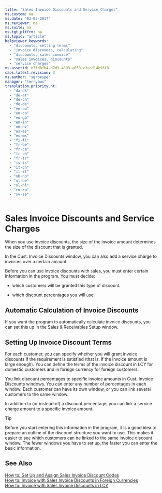 ```yaml
---
title: "Sales Invoice Discounts and Service Charges"
ms.custom: na
ms.date: "03-03-2017"
ms.reviewer: na
ms.suite: na
ms.tgt_pltfrm: na
ms.topic: "article"
helpviewer_keywords: 
  - "discounts, setting terms"
  - "invoice discounts, calculating"
  - "discounts, sales invoice"
  - "sales invoices, discounts"
  - "service charges"
ms.assetid: e7fd8fb4-d7d3-4893-a053-e3edd14b96f8
caps.latest.revision: 3
ms.author: "sgroespe"
manager: "terryaus"
translation.priority.ht: 
  - "da-dk"
  - "de-at"
  - "de-ch"
  - "de-de"
  - "en-au"
  - "en-ca"
  - "en-gb"
  - "en-in"
  - "en-nz"
  - "es-es"
  - "es-mx"
  - "fi-fi"
  - "fr-be"
  - "fr-ca"
  - "fr-ch"
  - "fr-fr"
  - "is-is"
  - "it-ch"
  - "it-it"
  - "nb-no"
  - "nl-be"
  - "nl-nl"
  - "ru-ru"
  - "sv-se"
---
```

# Sales Invoice Discounts and Service Charges
When you use invoice discounts, the size of the invoice amount determines the size of the discount that is granted.  
  
 In the Cust. Invoice Discounts window, you can also add a service charge to invoices over a certain amount.  
  
 Before you can use invoice discounts with sales, you must enter certain information in the program. You must decide:  
  
-   which customers will be granted this type of discount.  
  
-   which discount percentages you will use.  
  
## Automatic Calculation of Invoice Discounts  
 If you want the program to automatically calculate invoice discounts, you can set this up in the Sales & Receivables Setup window.  
  
## Setting Up Invoice Discount Terms  
 For each customer, you can specify whether you will grant invoice discounts if the requirement is satisfied \(that is, if the invoice amount is large enough\). You can define the terms of the invoice discount in LCY for domestic customers and in foreign currency for foreign customers.  
  
 You link discount percentages to specific invoice amounts in Cust. Invoice Discounts windows. You can enter any number of percentages in each window. Each customer can have its own window, or you can link several customers to the same window.  
  
 In addition to \(or instead of\) a discount percentage, you can link a service charge amount to a specific invoice amount.  
  
> [!TIP]  
>  Before you start entering this information in the program, it is a good idea to prepare an outline of the discount structure you want to use. This makes it easier to see which customers can be linked to the same invoice discount window. The fewer windows you have to set up, the faster you can enter the basic information.  
  
## See Also  
 [How to: Set Up and Assign Sales Invoice Discount Codes](../Sales/how-to-set-up-and-assign-sales-invoice-discount-codes.md)   
 [How to: Invoice with Sales Invoice Discounts in Foreign Currencies](../Finance/how-to-invoice-with-sales-invoice-discounts-in-foreign-currencies.md)   
 [How to: Invoice with Sales Invoice Discounts in LCY](../Finance/how-to-invoice-with-sales-invoice-discounts-in-lcy.md)